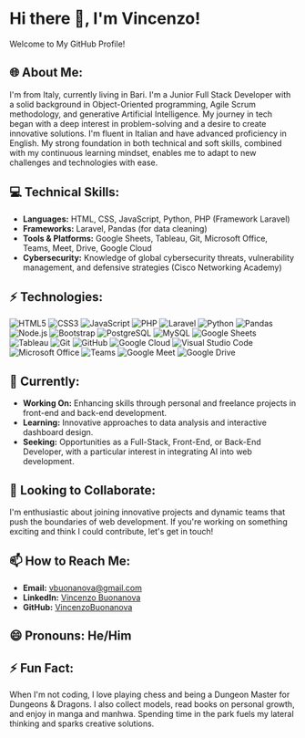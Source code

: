 # Hi there 👋, I'm Vincenzo!
Welcome to My GitHub Profile!


## 🌐 **About Me:**
I'm from Italy, currently living in Bari. I'm a Junior Full Stack Developer with a solid background in Object-Oriented programming, Agile Scrum methodology, and generative Artificial Intelligence. My journey in tech began with a deep interest in problem-solving and a desire to create innovative solutions. I'm fluent in Italian and have advanced proficiency in English. My strong foundation in both technical and soft skills, combined with my continuous learning mindset, enables me to adapt to new challenges and technologies with ease.


## 💻 **Technical Skills:**
- **Languages:** HTML, CSS, JavaScript, Python, PHP (Framework Laravel)
- **Frameworks:** Laravel, Pandas (for data cleaning)
- **Tools & Platforms:** Google Sheets, Tableau, Git, Microsoft Office, Teams, Meet, Drive, Google Cloud
- **Cybersecurity:** Knowledge of global cybersecurity threats, vulnerability management, and defensive strategies (Cisco Networking Academy)


## ⚡ **Technologies:**

![HTML5](https://img.shields.io/badge/HTML5-%23E34F26.svg?&style=for-the-badge&logo=html5&logoColor=white)
![CSS3](https://img.shields.io/badge/CSS3-%231572B6.svg?&style=for-the-badge&logo=css3&logoColor=white)
![JavaScript](https://img.shields.io/badge/JavaScript-%23323330.svg?&style=for-the-badge&logo=javascript&logoColor=F7DF1E)
![PHP](https://img.shields.io/badge/PHP-%23777BB4.svg?&style=for-the-badge&logo=php&logoColor=white)
![Laravel](https://img.shields.io/badge/Laravel-%23FF2D20.svg?&style=for-the-badge&logo=laravel&logoColor=white)
![Python](https://img.shields.io/badge/Python-%23389999.svg?&style=for-the-badge&logo=python&logoColor=white)
![Pandas](https://img.shields.io/badge/Pandas-%23150458.svg?&style=for-the-badge&logo=pandas&logoColor=white)
![Node.js](https://img.shields.io/badge/Node.js-%23339933.svg?&style=for-the-badge&logo=node.js&logoColor=white)
![Bootstrap](https://img.shields.io/badge/Bootstrap-%237952b3.svg?&style=for-the-badge&logo=bootstrap&logoColor=white)
![PostgreSQL](https://img.shields.io/badge/PostgreSQL-%23316192.svg?&style=for-the-badge&logo=postgresql&logoColor=white)
![MySQL](https://img.shields.io/badge/MySQL-%234479A1.svg?&style=for-the-badge&logo=mysql&logoColor=white)
![Google Sheets](https://img.shields.io/badge/Google_Sheets-%234285F4.svg?&style=for-the-badge&logo=google-sheets&logoColor=white)
![Tableau](https://img.shields.io/badge/Tableau-%23E97627.svg?&style=for-the-badge&logo=tableau&logoColor=white)
![Git](https://img.shields.io/badge/Git-%23F05032.svg?&style=for-the-badge&logo=git&logoColor=white)
![GitHub](https://img.shields.io/badge/GitHub-%23121011.svg?&style=for-the-badge&logo=github&logoColor=white)
![Google Cloud](https://img.shields.io/badge/Google_Cloud-%234285F4.svg?&style=for-the-badge&logo=google-cloud&logoColor=white)
![Visual Studio Code](https://img.shields.io/badge/Visual_Studio_Code-%23007ACC.svg?&style=for-the-badge&logo=visual-studio-code&logoColor=white)
![Microsoft Office](https://img.shields.io/badge/Microsoft_Office-%23D83B01.svg?&style=for-the-badge&logo=microsoft-office&logoColor=white)
![Teams](https://img.shields.io/badge/Microsoft_Teams-%236C43B5.svg?&style=for-the-badge&logo=microsoft-teams&logoColor=white)
![Google Meet](https://img.shields.io/badge/Google_Meet-%234285F4.svg?&style=for-the-badge&logo=google-meet&logoColor=white)
![Google Drive](https://img.shields.io/badge/Google_Drive-%234285F4.svg?&style=for-the-badge&logo=google-drive&logoColor=white)


## 🚀 **Currently:**
- **Working On:** Enhancing skills through personal and freelance projects in front-end and back-end development.
- **Learning:** Innovative approaches to data analysis and interactive dashboard design.
- **Seeking:** Opportunities as a Full-Stack, Front-End, or Back-End Developer, with a particular interest in integrating AI into web development.


## 🤝 **Looking to Collaborate:**
I'm enthusiastic about joining innovative projects and dynamic teams that push the boundaries of web development. If you're working on something exciting and think I could contribute, let's get in touch!


## 📫 **How to Reach Me:**
- **Email:** [vbuonanova@gmail.com](mailto:vbuonanova@gmail.com)
- **LinkedIn:** [Vincenzo Buonanova](https://www.linkedin.com/in/vincenzobuonanovadeveloper/)
- **GitHub:** [VincenzoBuonanova](https://github.com/VincenzoBuonanova)


## 😄 **Pronouns:** He/Him


## ⚡ **Fun Fact:**
When I'm not coding, I love playing chess and being a Dungeon Master for Dungeons & Dragons. I also collect models, read books on personal growth, and enjoy in manga and manhwa. Spending time in the park fuels my lateral thinking and sparks creative solutions.

<!--
**VincenzoBuonanova/VincenzoBuonanova** is a ✨ _special_ ✨ repository because its `README.md` (this file) appears on your GitHub profile.

Here are some ideas to get you started:

- 🔭 I’m currently working on ...
- 🌱 I’m currently learning ...
- 👯 I’m looking to collaborate on ...
- 🤔 I’m looking for help with ...
- 💬 Ask me about ...
- 📫 How to reach me: ...
- 😄 Pronouns: ...
- ⚡ Fun fact: ...
-->
